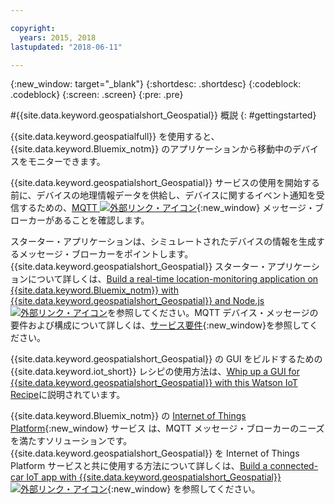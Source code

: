 ```yaml
---

copyright:
  years: 2015, 2018
lastupdated: "2018-06-11"

---
```


<!-- Attribute definitions -->
{:new_window: target="_blank"}
{:shortdesc: .shortdesc}
{:codeblock: .codeblock}
{:screen: .screen}
{:pre: .pre}


#{{site.data.keyword.geospatialshort_Geospatial}} 概説
{: #gettingstarted}

{{site.data.keyword.geospatialfull}} を使用すると、{{site.data.keyword.Bluemix_notm}} のアプリケーションから移動中のデバイスをモニターできます。

{{site.data.keyword.geospatialshort_Geospatial}} サービスの使用を開始する前に、デバイスの地理情報データを供給し、デバイスに関するイベント通知を受信するための、[MQTT ![外部リンク・アイコン](../../icons/launch-glyph.svg "外部リンク・アイコン")](http://mqtt.org/){:new_window} メッセージ・ブローカーがあることを確認します。

スターター・アプリケーションは、シミュレートされたデバイスの情報を生成するメッセージ・ブローカーをポイントします。 {{site.data.keyword.geospatialshort_Geospatial}} スターター・アプリケーションについて詳しくは、[Build a real-time location-monitoring application on {{site.data.keyword.Bluemix_notm}} with {{site.data.keyword.geospatialshort_Geospatial}} and Node.js ![外部リンク・アイコン](../../icons/launch-glyph.svg "外部リンク・アイコン")](https://developer.ibm.com/streamsdev/docs/build-real-time-location-monitoring-application-ibm-cloud-geospatial-analytics-node-js/)を参照してください。MQTT デバイス・メッセージの要件および構成について詳しくは、[サービス要件](/docs/services/geospatial/requirements.html){:new_window}を参照してください。

{{site.data.keyword.geospatialshort_Geospatial}} の GUI をビルドするための {{site.data.keyword.iot_short}} レシピの使用方法は、[Whip up a GUI for {{site.data.keyword.geospatialshort_Geospatial}} with this Watson IoT Recipe](https://www.ibm.com/blogs/bluemix/2017/03/whip-gui-geospatial-analytics-watson-iot-recipe/)に説明されています。

{{site.data.keyword.Bluemix_notm}} の
[Internet of Things Platform](https://console.bluemix.net/catalog/services/internet-of-things-platform/){:new_window} サービス
は、MQTT メッセージ・ブローカーのニーズを満たすソリューションです。 {{site.data.keyword.geospatialshort_Geospatial}} を Internet of Things Platform サービスと共に使用する方法について詳しくは、[Build a connected-car IoT app with {{site.data.keyword.geospatialshort_Geospatial}} ![外部リンク・アイコン](../../icons/launch-glyph.svg "外部リンク・アイコン")](http://www.ibm.com/developerworks/mobile/library/mo-connectedcar-app/index.html){:new_window} を参照してください。
